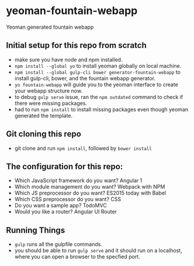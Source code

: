 # yeoman-fountain-webapp
Yeoman generated fountain webapp

## Initial setup for this repo from scratch
- make sure you have node and npm installed.
- `npm install --global yo` to install yeoman globally on local machine.
- `npm install --global gulp-cli bower generator-fountain-webapp` to install gulp-cli, bower, and the fountain webapp generator.
- `yo fountain-webapp` will guide you to the yeoman interface to create your webapp structure now.
- to debug `gulp serve` issue, ran the `npm outdated` command to check if there were missing packages.
- had to run `npm install` to install missing packages even though yeoman generated the template.

## Git cloning this repo
- git clone and run `npm install`, followed by `bower install`

## The configuration for this repo:
- Which JavaScript framework do you want? Angular 1
- Which module management do you want? Webpack with NPM
- Which JS preprocessor do you want? ES2015 today with Babel
- Which CSS preprocessor do you want? CSS
- Do you want a sample app? TodoMVC
- Would you like a router? Angular UI Router

## Running Things
- `gulp` runs all the gulpfile commands.
- you should be able to run `gulp serve` and it should run on a localhost, where you can open a browser to the specfied port.
